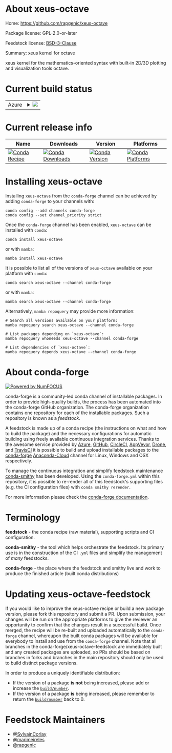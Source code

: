 About xeus-octave
=================

Home: https://github.com/rapgenic/xeus-octave

Package license: GPL-2.0-or-later

Feedstock license: [BSD-3-Clause](https://github.com/conda-forge/xeus_octave-feedstock/blob/main/LICENSE.txt)

Summary: xeus kernel for octave

xeus kernel for the mathematics-oriented syntax with built-in
2D/3D plotting and visualization tools octave.


Current build status
====================


<table>
    
  <tr>
    <td>Azure</td>
    <td>
      <details>
        <summary>
          <a href="https://dev.azure.com/conda-forge/feedstock-builds/_build/latest?definitionId=13083&branchName=main">
            <img src="https://dev.azure.com/conda-forge/feedstock-builds/_apis/build/status/xeus_octave-feedstock?branchName=main">
          </a>
        </summary>
        <table>
          <thead><tr><th>Variant</th><th>Status</th></tr></thead>
          <tbody><tr>
              <td>linux_64</td>
              <td>
                <a href="https://dev.azure.com/conda-forge/feedstock-builds/_build/latest?definitionId=13083&branchName=main">
                  <img src="https://dev.azure.com/conda-forge/feedstock-builds/_apis/build/status/xeus_octave-feedstock?branchName=main&jobName=linux&configuration=linux_64_" alt="variant">
                </a>
              </td>
            </tr><tr>
              <td>osx_64</td>
              <td>
                <a href="https://dev.azure.com/conda-forge/feedstock-builds/_build/latest?definitionId=13083&branchName=main">
                  <img src="https://dev.azure.com/conda-forge/feedstock-builds/_apis/build/status/xeus_octave-feedstock?branchName=main&jobName=osx&configuration=osx_64_" alt="variant">
                </a>
              </td>
            </tr>
          </tbody>
        </table>
      </details>
    </td>
  </tr>
</table>

Current release info
====================

| Name | Downloads | Version | Platforms |
| --- | --- | --- | --- |
| [![Conda Recipe](https://img.shields.io/badge/recipe-xeus--octave-green.svg)](https://anaconda.org/conda-forge/xeus-octave) | [![Conda Downloads](https://img.shields.io/conda/dn/conda-forge/xeus-octave.svg)](https://anaconda.org/conda-forge/xeus-octave) | [![Conda Version](https://img.shields.io/conda/vn/conda-forge/xeus-octave.svg)](https://anaconda.org/conda-forge/xeus-octave) | [![Conda Platforms](https://img.shields.io/conda/pn/conda-forge/xeus-octave.svg)](https://anaconda.org/conda-forge/xeus-octave) |

Installing xeus-octave
======================

Installing `xeus-octave` from the `conda-forge` channel can be achieved by adding `conda-forge` to your channels with:

```
conda config --add channels conda-forge
conda config --set channel_priority strict
```

Once the `conda-forge` channel has been enabled, `xeus-octave` can be installed with `conda`:

```
conda install xeus-octave
```

or with `mamba`:

```
mamba install xeus-octave
```

It is possible to list all of the versions of `xeus-octave` available on your platform with `conda`:

```
conda search xeus-octave --channel conda-forge
```

or with `mamba`:

```
mamba search xeus-octave --channel conda-forge
```

Alternatively, `mamba repoquery` may provide more information:

```
# Search all versions available on your platform:
mamba repoquery search xeus-octave --channel conda-forge

# List packages depending on `xeus-octave`:
mamba repoquery whoneeds xeus-octave --channel conda-forge

# List dependencies of `xeus-octave`:
mamba repoquery depends xeus-octave --channel conda-forge
```


About conda-forge
=================

[![Powered by
NumFOCUS](https://img.shields.io/badge/powered%20by-NumFOCUS-orange.svg?style=flat&colorA=E1523D&colorB=007D8A)](https://numfocus.org)

conda-forge is a community-led conda channel of installable packages.
In order to provide high-quality builds, the process has been automated into the
conda-forge GitHub organization. The conda-forge organization contains one repository
for each of the installable packages. Such a repository is known as a *feedstock*.

A feedstock is made up of a conda recipe (the instructions on what and how to build
the package) and the necessary configurations for automatic building using freely
available continuous integration services. Thanks to the awesome service provided by
[Azure](https://azure.microsoft.com/en-us/services/devops/), [GitHub](https://github.com/),
[CircleCI](https://circleci.com/), [AppVeyor](https://www.appveyor.com/),
[Drone](https://cloud.drone.io/welcome), and [TravisCI](https://travis-ci.com/)
it is possible to build and upload installable packages to the
[conda-forge](https://anaconda.org/conda-forge) [Anaconda-Cloud](https://anaconda.org/)
channel for Linux, Windows and OSX respectively.

To manage the continuous integration and simplify feedstock maintenance
[conda-smithy](https://github.com/conda-forge/conda-smithy) has been developed.
Using the ``conda-forge.yml`` within this repository, it is possible to re-render all of
this feedstock's supporting files (e.g. the CI configuration files) with ``conda smithy rerender``.

For more information please check the [conda-forge documentation](https://conda-forge.org/docs/).

Terminology
===========

**feedstock** - the conda recipe (raw material), supporting scripts and CI configuration.

**conda-smithy** - the tool which helps orchestrate the feedstock.
                   Its primary use is in the construction of the CI ``.yml`` files
                   and simplify the management of *many* feedstocks.

**conda-forge** - the place where the feedstock and smithy live and work to
                  produce the finished article (built conda distributions)


Updating xeus-octave-feedstock
==============================

If you would like to improve the xeus-octave recipe or build a new
package version, please fork this repository and submit a PR. Upon submission,
your changes will be run on the appropriate platforms to give the reviewer an
opportunity to confirm that the changes result in a successful build. Once
merged, the recipe will be re-built and uploaded automatically to the
`conda-forge` channel, whereupon the built conda packages will be available for
everybody to install and use from the `conda-forge` channel.
Note that all branches in the conda-forge/xeus-octave-feedstock are
immediately built and any created packages are uploaded, so PRs should be based
on branches in forks and branches in the main repository should only be used to
build distinct package versions.

In order to produce a uniquely identifiable distribution:
 * If the version of a package **is not** being increased, please add or increase
   the [``build/number``](https://docs.conda.io/projects/conda-build/en/latest/resources/define-metadata.html#build-number-and-string).
 * If the version of a package **is** being increased, please remember to return
   the [``build/number``](https://docs.conda.io/projects/conda-build/en/latest/resources/define-metadata.html#build-number-and-string)
   back to 0.

Feedstock Maintainers
=====================

* [@SylvainCorlay](https://github.com/SylvainCorlay/)
* [@marimeireles](https://github.com/marimeireles/)
* [@rapgenic](https://github.com/rapgenic/)

